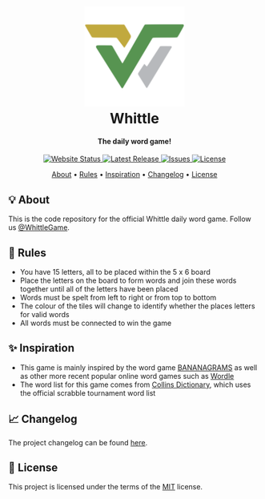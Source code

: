 <h1 align="center">
  <br>
  <a href="https://ollyrowe.github.io/whittle/"><img src="https://raw.githubusercontent.com/ollyrowe/whittle/master/public/android-chrome-192x192.png" alt="Whittle" width="200"></a>
  <br>
  Whittle
  <br>
</h1>

<h4 align="center">The daily word game!</h4>

<p align="center">
  <a href="https://ollyrowe.github.io/whittle/">
    <img
      src="https://img.shields.io/website?down_color=%23c9b458&down_message=offline&up_color=%236aaa64&up_message=online&url=https%3A%2F%2Follyrowe.github.io%2Fwhittle%2F"
      alt="Website Status"
    />
  </a>
  <a href="https://github.com/ollyrowe/whittle/releases">
    <img
      src="https://img.shields.io/github/v/release/ollyrowe/whittle?color=%2300B0FF"
      alt="Latest Release"
    />
  </a>
  <a href="https://github.com/ollyrowe/whittle/issues">
    <img
      src="https://img.shields.io/github/issues/ollyrowe/whittle?color=%23b59f3b"
      alt="Issues"/>
  </a>
  <a href="https://img.shields.io/github/license/ollyrowe/whittle.svg">
    <img
      src="https://img.shields.io/github/license/ollyrowe/whittle.svg"
      alt="License"/>
  </a>
</p>

<p align="center">
  <a href="#-about">About</a> •
  <a href="#-rules">Rules</a> •
  <a href="#-inspiration">Inspiration</a> •
  <a href="#-changelog">Changelog</a> •
  <a href="#-license">License</a>
</p>

## 💡 About

This is the code repository for the official Whittle daily word game. Follow us [@WhittleGame](https://twitter.com/WhittleGame).

## 🧾 Rules

- You have 15 letters, all to be placed within the 5 x 6 board
- Place the letters on the board to form words and join these words together until all of the letters have been placed
- Words must be spelt from left to right or from top to bottom
- The colour of the tiles will change to identify whether the places letters for valid words
- All words must be connected to win the game

## ✨ Inspiration

- This game is mainly inspired by the word game [BANANAGRAMS](https://bananagrams.com/) as well as other more recent popular online word games such as [Wordle](https://www.nytimes.com/games/wordle/)
- The word list for this game comes from [Collins Dictionary](https://www.collinsdictionary.com/games/scrabble/word-finder), which uses the official scrabble tournament word list

## 📈 Changelog

The project changelog can be found [here](https://github.com/ollyrowe/whittle/blob/master/CHANGELOG.md).

## 📝 License

This project is licensed under the terms of the [MIT](https://github.com/ollyrowe/whittle/blob/master/LICENSE) license.
